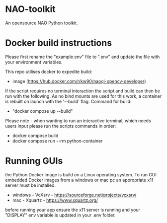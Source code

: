 # NAO-toolkit
An opensource NAO Python toolkit.

# Docker build instructions

Please first rename the "example.env" file to ".env" and update the file with your environment variables.

This repo utilises docker to expedite build:
-   image (https://hub.docker.com/r/kw90/naoqi-opencv-developer) 

If the script requires no terminal interaction the script and build can then be run with the following. 
As no bind mounts are used for this work, a container is rebuilt on launch with the '--build' flag.
Command for build:
  - "docker compose up --build"

Please note - when wanting to run an interactive terminal, which needs users input please run the scripts commands in order:
- docker compose build
- docker compose run --rm python-container 

# Running GUIs

the Python Docker image is build on a Linux operating system. To run GUI embedded Docker images from a windows or mac pc an appropriate x11 server must be installed. 
- windows - VcXsrv - https://sourceforge.net/projects/vcxsrv/
- mac - Xquartz - https://www.xquartz.org/

before running your app ensure the x11 server is running and your "DISPLAY" env variable is updated in your .env folder. 
